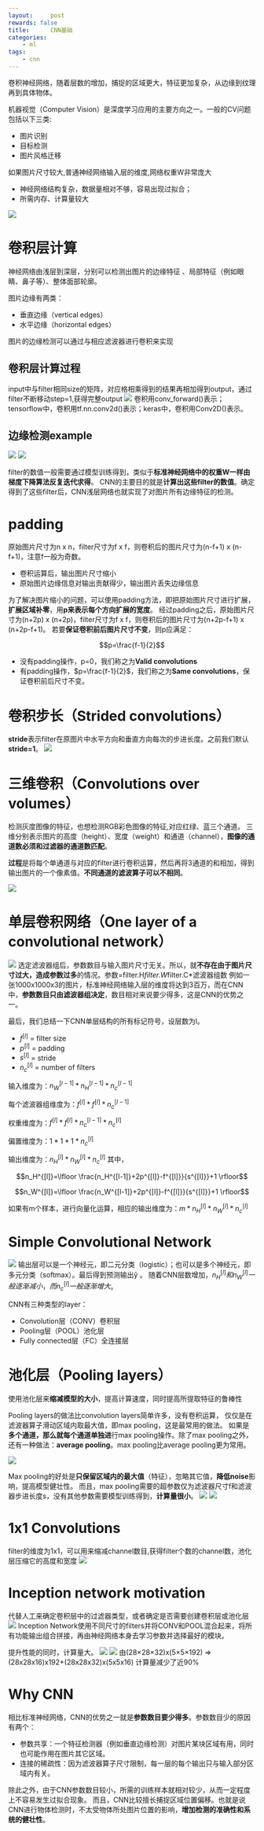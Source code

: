 ```yaml
---
layout:     post
rewards: false
title:      CNN基础
categories:
    - ml
tags:
    - cnn
---
```

卷积神经网络，随着层数的增加，捕捉的区域更大，特征更加复杂，从边缘到纹理再到具体物体。


机器视觉（Computer Vision）是深度学习应用的主要方向之一。一般的CV问题包括以下三类:
- 图片识别
- 目标检测
- 图片风格迁移

如果图片尺寸较大,普通神经网络输入层的维度,网络权重W非常庞大
- 神经网络结构复杂，数据量相对不够，容易出现过拟合；
- 所需内存、计算量较大

![](https://ws4.sinaimg.cn/large/006tNc79gy1fvtrpf66nbj31e60pmjsq.jpg)
                              
# 卷积层计算
神经网络由浅层到深层，分别可以检测出图片的边缘特征 、局部特征（例如眼睛、鼻子等）、整体面部轮廓。

图片边缘有两类：
- 垂直边缘（vertical edges）
- 水平边缘（horizontal edges）

图片的边缘检测可以通过与相应滤波器进行卷积来实现

## 卷积层计算过程
input中与filter相同size的矩阵，对应格相乘得到的结果再相加得到output，通过filter不断移动step=1,获得完整output
![](https://ws3.sinaimg.cn/large/006tNc79gy1fvtpo29rmdj30um0qowgf.jpg)
卷积用conv_forward()表示；tensorflow中，卷积用tf.nn.conv2d()表示；keras中，卷积用Conv2D()表示。

## 边缘检测example
<span class='gp-2'>
    <img src='https://ws4.sinaimg.cn/large/006tNc79gy1fvtpz3njfaj30va0m8mxt.jpg' />
    <img src='https://ws1.sinaimg.cn/large/006tNc79gy1fvtq0ea7d0j30pk0fyq3g.jpg' />
</span>

filter的数值一般需要通过模型训练得到，类似于**标准神经网络中的权重W一样由梯度下降算法反复迭代求得**。
CNN的主要目的就是**计算出这些filter的数值**。确定得到了这些filter后，CNN浅层网络也就实现了对图片所有边缘特征的检测。

# padding
原始图片尺寸为n x n，filter尺寸为f x f，则卷积后的图片尺寸为(n-f+1) x (n-f+1)，注意f一般为奇数。
- 卷积运算后，输出图片尺寸缩小
- 原始图片边缘信息对输出贡献得少，输出图片丢失边缘信息

为了解决图片缩小的问题，可以使用padding方法，即把原始图片尺寸进行扩展，**扩展区域补零**，用**p来表示每个方向扩展的宽度**。
经过padding之后，原始图片尺寸为(n+2p) x (n+2p)，filter尺寸为f x f，则卷积后的图片尺寸为(n+2p-f+1) x (n+2p-f+1)。
若要**保证卷积前后图片尺寸不变**，则p应满足：

$$p=\frac{f-1}{2}$$

- 没有padding操作，p=0，我们称之为**Valid convolutions**
- 有padding操作，$p=\frac{f-1}{2}$，我们称之为**Same convolutions**，保证卷积前后尺寸不变。

# 卷积步长（Strided convolutions）
**stride**表示filter在原图片中水平方向和垂直方向每次的步进长度。之前我们默认**stride=1**。
![](https://ws2.sinaimg.cn/large/006tNc79gy1fvtqy5wo1hj31ii0oqwfy.jpg)

# 三维卷积（Convolutions over volumes）
检测灰度图像的特征，也想检测RGB彩色图像的特征,对应红绿、蓝三个通道。
三维分别表示图片的高度（height）、宽度（weight）和通道（channel），**图像的通道数必须和过滤器的通道数匹配**。

**过程**是将每个单通道与对应的filter进行卷积运算，然后再将3通道的和相加，得到输出图片的一个像素值。**不同通道的滤波算子可以不相同**。

![](https://ws4.sinaimg.cn/large/006tNc79gy1fvtrkn0kjaj31jk0rwjst.jpg)

# 单层卷积网络（One layer of a convolutional network）
![](https://ws2.sinaimg.cn/large/006tNc79ly1fvtsfeb97wj31iq0rkabi.jpg)
选定滤波器组后，参数数目与输入图片尺寸无关。所以，就**不存在由于图片尺寸过大，造成参数过多**的情况。参数=filter.H*filter.W*filter.C*滤波器组数
例如一张1000x1000x3的图片，标准神经网络输入层的维度将达到3百万，而在CNN中，**参数数目只由滤波器组决定**，数目相对来说要少得多，这是CNN的优势之一。

最后，我们总结一下CNN单层结构的所有标记符号，设层数为l。


- $f^{[l]}$ = filter size
- $p^{[l]}$ = padding
- $s^{[l]}$ = stride
- $n_c^{[l]}$ = number of filters

输入维度为：$n_W^{[l-1]} * n_H^{[l-1]} * n_c^{[l-1]}$

每个滤波器组维度为：$f^{[l]} * f^{[l]} * n_c^{[l-1]}$

权重维度为：$f^{[l]} * f^{[l]} * n_c^{[l-1]} * n_c^{[l]}$

偏置维度为：$1 * 1 * 1 * n_c^{[l]}$

输出维度为：$n_H^{[l]} * n_W^{[l]} * n_c^{[l]}$
其中，

$$n_H^{[l]}=\lfloor \frac{n_H^{[l-1]}+2p^{[l]}-f^{[l]}}{s^{[l]}}+1 \rfloor$$

$$n_W^{[l]}=\lfloor \frac{n_W^{[l-1]}+2p^{[l]}-f^{[l]}}{s^{[l]}}+1 \rfloor$$

如果有m个样本，进行向量化运算，相应的输出维度为：$m * n_H^{[l]} * n_W^{[l]} * n_c^{[l]}$

# Simple Convolutional Network
![](https://ws1.sinaimg.cn/large/006tNc79gy1fvtyn5wgmij30nb06xmxa.jpg)
输出层可以是一个神经元，即二元分类（logistic）；也可以是多个神经元，即多元分类（softmax）。最后得到预测输出ŷ 。
随着CNN层数增加，$n_H^{[l]}和n_W^{[l]}一般逐渐减小，而n_c^{[l]}一般逐渐增大$。

CNN有三种类型的layer：
- Convolution层（CONV）卷积层
- Pooling层（POOL）池化层
- Fully connected层（FC）全连接层

# 池化层（Pooling layers）
使用池化层来**缩减模型的大小**，提高计算速度，同时提高所提取特征的鲁棒性

Pooling layers的做法比convolution layers简单许多，没有卷积运算，
仅仅是在滤波器算子滑动区域内取最大值，即max pooling，这是最常用的做法。
如果是**多个通道，那么就每个通道单独进**行max pooling操作。除了max pooling之外，
还有一种做法：**average pooling**。max pooling比average pooling更为常用。

![](https://ws3.sinaimg.cn/large/006tNc79gy1fvtz4k5tctj30dt0600sr.jpg)

Max pooling的好处是**只保留区域内的最大值**（特征），忽略其它值，**降低noise**影响，提高模型健壮性。
而且，max pooling需要的超参数仅为滤波器尺寸f和滤波器步进长度s，没有其他参数需要模型训练得到，**计算量很小**。
<span class='gp-2'>
    <img src='https://ws1.sinaimg.cn/large/006tNc79gy1fvtzfb870zj31kw0l7acn.jpg' />
    <img src='https://ws2.sinaimg.cn/large/006tNc79gy1fvtzgavx0aj31gy0sejvf.jpg' />
</span>

# 1x1 Convolutions
filter的维度为1x1，可以用来缩减channel数目,获得filter个数的channel数，池化层压缩它的高度和宽度
![](https://ws4.sinaimg.cn/large/006tNc79ly1fvut9u9dypj30sa0dgaa4.jpg)

# Inception network motivation
代替人工来确定卷积层中的过滤器类型，或者确定是否需要创建卷积层或池化层
![](https://ws4.sinaimg.cn/large/006tNbRwly1fvutt80pzgj30mv08ejrp.jpg)
Inception Network使用不同尺寸的filters并将CONV和POOL混合起来，将所有功能输出组合拼接，再由神经网络本身去学习参数并选择最好的模块。

提升性能的同时，计算量大。
<span class='gp-2'>
    <img src='https://ws2.sinaimg.cn/large/006tNbRwly1fvutunc7xnj30cz06bwei.jpg' />
    <img src='https://ws2.sinaimg.cn/large/006tNbRwly1fvutuqfxkbj30va09nmxl.jpg' />
</span>
由(28×28×32)x(5×5×192) => (28x28x16)x192+(28x28x32)x(5x5x16) 计算量减少了近90%
# Why CNN
相比标准神经网络，CNN的优势之一就是**参数数目要少得多**。参数数目少的原因有两个：

- 参数共享：一个特征检测器（例如垂直边缘检测）对图片某块区域有用，同时也可能作用在图片其它区域。
- 连接的稀疏性：因为滤波器算子尺寸限制，每一层的每个输出只与输入部分区域内有关。

除此之外，由于CNN参数数目较小，所需的训练样本就相对较少，从而一定程度上不容易发生过拟合现象。
而且，CNN比较擅长捕捉区域位置偏移。也就是说CNN进行物体检测时，不太受物体所处图片位置的影响，**增加检测的准确性和系统的健壮性**。

